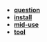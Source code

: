 * [**question**](/System%20Release/Linux/system%20release/Arch%20系列/Arch/question/README)  
* [**install**](/System%20Release/Linux/system%20release/Arch%20系列/Arch/install/README)  
* [**mid-use**](/System%20Release/Linux/system%20release/Arch%20系列/Arch/mid-use/_navbar)  
* [**tool**](/System%20Release/Linux/system%20release/Arch%20系列/Arch/tool/README)  

